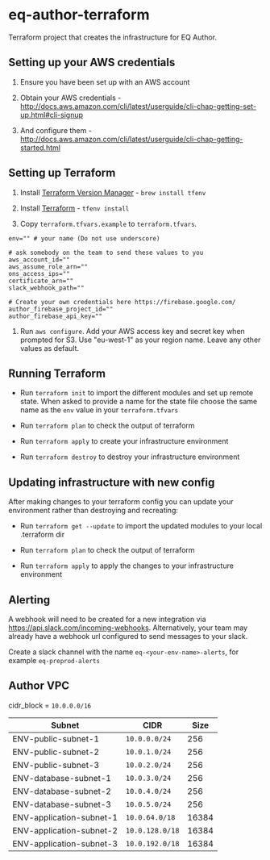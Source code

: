 # eq-author-terraform

Terraform project that creates the infrastructure for EQ Author.

## Setting up your AWS credentials

1. Ensure you have been set up with an AWS account

1. Obtain your AWS credentials - http://docs.aws.amazon.com/cli/latest/userguide/cli-chap-getting-set-up.html#cli-signup

1. And configure them - http://docs.aws.amazon.com/cli/latest/userguide/cli-chap-getting-started.html


## Setting up Terraform

1. Install [Terraform Version Manager](https://github.com/kamatama41/tfenv) - `brew install tfenv`

1. Install [Terraform](https://terraform.io) - `tfenv install`

1. Copy `terraform.tfvars.example` to `terraform.tfvars`. 

```
env="" # your name (Do not use underscore)

# ask somebody on the team to send these values to you
aws_account_id=""
aws_assume_role_arn=""
ons_access_ips=""
certificate_arn=""
slack_webhook_path=""

# Create your own credentials here https://firebase.google.com/
author_firebase_project_id=""
author_firebase_api_key=""
```

1. Run `aws configure`. Add your AWS access key and secret key when prompted for S3. Use "eu-west-1" as your region name. Leave any other values as default.

## Running Terraform

  - Run `terraform init` to import the different modules and set up remote state. When asked to provide a name for the state file choose the same name as the `env` value in your `terraform.tfvars`

  - Run `terraform plan` to check the output of terraform

  - Run `terraform apply` to create your infrastructure environment

  - Run `terraform destroy` to destroy your infrastructure environment

## Updating infrastructure with new config

After making changes to your terraform config you can update your environment rather than destroying and recreating:

  - Run `terraform get --update` to import the updated modules to your local .terraform dir

  - Run `terraform plan` to check the output of terraform

  - Run `terraform apply` to apply the changes to your infrastructure environment

## Alerting

A webhook will need to be created for a new integration via https://api.slack.com/incoming-webhooks. Alternatively, your team may already have a webhook url configured to send messages to your slack.

Create a slack channel with the name `eq-<your-env-name>-alerts`, for example `eq-preprod-alerts`


## Author VPC
cidr_block = `10.0.0.0/16`

| Subnet | CIDR | Size |
| --- | --- | --- |
| ENV-public-subnet-1 | `10.0.0.0/24` | 256 |
| ENV-public-subnet-2 | `10.0.1.0/24` | 256 |
| ENV-public-subnet-3 | `10.0.2.0/24` | 256 |
| ENV-database-subnet-1 | `10.0.3.0/24` | 256 |
| ENV-database-subnet-2 | `10.0.4.0/24` | 256 |
| ENV-database-subnet-3 | `10.0.5.0/24` | 256 |
| ENV-application-subnet-1 | `10.0.64.0/18` | 16384 |
| ENV-application-subnet-2 | `10.0.128.0/18` | 16384 |
| ENV-application-subnet-3 | `10.0.192.0/18` | 16384 |